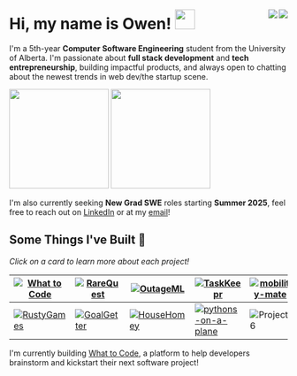 Hi, my name is Owen! <img src="https://emojis.slackmojis.com/emojis/images/1643514747/7550/pikachu_wave.gif?1643514747" height="36px">  <a href="https://www.linkedin.com/in/owenscooke/">
    <img align="right" src="https://img.shields.io/badge/LinkedIn-0077B5?style=for-the-badge&logo=linkedin&logoColor=white" />
  </a>
  <a href="https://x.com/theowencooke/">
    <img align="right" src="https://img.shields.io/badge/Twitter-1DA1F2?style=for-the-badge&logo=x&logoColor=white" />
  </a>
=======

I'm a 5th-year **Computer Software Engineering** student from the University of Alberta. I'm passionate about **full stack development** and **tech entrepreneurship**, building impactful products, and always open to chatting about the newest trends in web dev/the startup scene.
 
<p>
  <img height="180em" src="https://github-readme-stats.vercel.app/api?username=owencooke&hide_rank=true&custom_title=GitHub+Stats&show_icons=true&theme=moltack" />
  <img height="180em" src="https://github-readme-stats.vercel.app/api/top-langs/?username=owencooke&layout=donut&theme=moltack" />
</p>

I'm also currently seeking **New Grad SWE** roles starting **Summer 2025**, feel free to reach out on <a href="https://www.linkedin.com/in/owenscooke/">LinkedIn</a> or at my [email](mailto:ocooke@ualberta.ca)!  

## Some Things I've Built 👀 

*Click on a card to learn more about each project!*

| [![What to Code](https://github.com/user-attachments/assets/5e4c6624-50d4-4af5-8cec-f7b87fa2b53c)](https://github.com/owencooke/what-to-code) | [![RareQuest](https://github.com/user-attachments/assets/979de35e-e915-45d7-87da-2f588c33ea5a)](https://github.com/owencooke/RareQuest) | [![OutageML](https://github.com/user-attachments/assets/cb7078f1-70d4-41e8-9028-d7c5e5794965)](https://github.com/owencooke/OutageML) | [![TaskKeepr](https://github.com/user-attachments/assets/58898bda-e7ab-4572-ac59-2da2ba78a5e7)](https://github.com/owencooke/TaskKeepr) | [![mobility-mate](https://github.com/user-attachments/assets/f754a363-0103-447a-a407-9b25f93e103d)](https://github.com/owencooke/mobility-mate) |
| --- | --- | --- | --- | --- |
| [![RustyGames](https://github.com/user-attachments/assets/6238760f-c344-481f-b18e-394ea0c54f3b)](https://ldbonkowski.github.io/ECE421/) | [![GoalGetter](https://github.com/user-attachments/assets/43b60f74-adb0-4c09-ba9f-9715b088c0f3)](https://github.com/owencooke/GoalGetter) | [![HouseHomey](https://github.com/user-attachments/assets/06cc7007-228f-4ace-8dcb-757433575799)](https://github.com/CMPUT301F23T08/HouseHomey) | [![pythons-on-a-plane](https://github.com/user-attachments/assets/afe95f74-99d9-4f17-9f7c-6fe11b7fc999)](https://github.com/owencooke/pythons-on-a-plane) | <img src="https://github.com/user-attachments/assets/96506034-c371-4301-be52-15237c324516" alt="Project 6"> | 

I'm currently building [What to Code](https://www.what-to-code.dev/), a platform to help developers brainstorm and kickstart their next software project!

<!--- [<img src="https://github.com/user-attachments/assets/1c8077a4-76ad-419d-a986-4949f1948a76" width="750" alt="Proompt">](https://github.com/owencooke/proompt) -->
